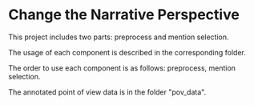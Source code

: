 # Change the Narrative Perspective

This project includes two parts: preprocess and mention selection.

The usage of each component is described in the corresponding folder.

The order to use each component is as follows: preprocess, mention selection.

The annotated point of view data is in the folder "pov_data".
